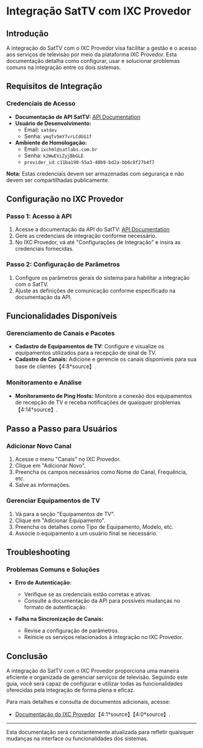 # Integração SatTV com IXC Provedor

## Introdução
A integração do SatTV com o IXC Provedor visa facilitar a gestão e o acesso aos serviços de televisão por meio da plataforma IXC Provedor. Esta documentação detalha como configurar, usar e solucionar problemas comuns na integração entre os dois sistemas.

## Requisitos de Integração

### Credenciais de Acesso
- **Documentação de API SatTV:** [API Documentation](http://apidoc.sattvgo.com.br/index.html)
- **Usuário de Desenvolvimento:** 
  - Email: `satdev`
  - Senha: `ymqTv5mY7vrLCdGG1f`
- **Ambiente de Homologação:**
  - Email: `ixchml@satlabs.com.br`
  - Senha: `k2WwEViZyjBbGLE`
  - `provider_id`: `c11ba198-55a3-40b9-bd2a-bb6c8f27b4f7`

**Nota:** Estas credenciais devem ser armazenadas com segurança e não devem ser compartilhadas publicamente.

## Configuração no IXC Provedor

### Passo 1: Acesso à API
1. Acesse a documentação da API do SatTV: [API Documentation](http://apidoc.sattvgo.com.br/index.html)
2. Gere as credenciais de integração conforme necessário.
3. No IXC Provedor, vá até "Configurações de Integração" e insira as credenciais fornecidas.

### Passo 2: Configuração de Parâmetros
1. Configure os parâmetros gerais do sistema para habilitar a integração com o SatTV.
2. Ajuste as definições de comunicação conforme especificado na documentação da API.

## Funcionalidades Disponíveis

### Gerenciamento de Canais e Pacotes
- **Cadastro de Equipamentos de TV:** Configure e visualize os equipamentos utilizados para a recepção de sinal de TV.
- **Cadastro de Canais:** Adicione e gerencie os canais disponíveis para sua base de clientes【4:8†source】.
  
### Monitoramento e Análise
- **Monitoramento de Ping Hosts:** Monitore a conexão dos equipamentos de recepção de TV e receba notificações de quaisquer problemas【4:14†source】.

## Passo a Passo para Usuários

### Adicionar Novo Canal
1. Acesse o menu "Canais" no IXC Provedor.
2. Clique em "Adicionar Novo".
3. Preencha os campos necessários como Nome do Canal, Frequência, etc.
4. Salve as informações.

### Gerenciar Equipamentos de TV
1. Vá para a seção "Equipamentos de TV".
2. Clique em "Adicionar Equipamento".
3. Preencha os detalhes como Tipo de Equipamento, Modelo, etc.
4. Associe o equipamento a um usuário final se necessário.

## Troubleshooting

### Problemas Comuns e Soluções
- **Erro de Autenticação:**
  - Verifique se as credenciais estão corretas e ativas.
  - Consulte a documentação da API para possíveis mudanças no formato de autenticação.
  
- **Falha na Sincronização de Canais:**
  - Revise a configuração de parâmetros.
  - Reinicie os serviços relacionados à integração no IXC Provedor.

## Conclusão
A integração do SatTV com o IXC Provedor proporciona uma maneira eficiente e organizada de gerenciar serviços de televisão. Seguindo este guia, você será capaz de configurar e utilizar todas as funcionalidades oferecidas pela integração de forma plena e eficaz.

Para mais detalhes e consulta de documentos adicionais, acesse:
- [Documentação do IXC Provedor](https://wiki.ixcsoft.com.br/pt-br/home)【4:1†source】【4:0†source】.

---

Esta documentação será constantemente atualizada para refletir quaisquer mudanças na interface ou funcionalidades dos sistemas.